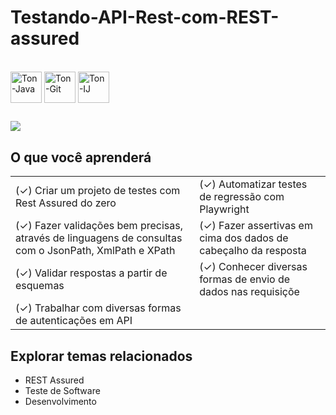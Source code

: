 # Testando-API-Rest-com-REST-assured

<div style="display: inline-block">
  <br>
           
  <img align="center" alt="Ton-Java" heigh="50" width="50" src="https://cdn.jsdelivr.net/gh/devicons/devicon@latest/icons/java/java-original-wordmark.svg" />
                    
  <img align="center" alt="Ton-Git" heigh="50" width="50" src="https://cdn.jsdelivr.net/gh/devicons/devicon@latest/icons/git/git-original.svg" />

  <img align="center" alt="Ton-IJ" heigh="50" width="50" src="https://cdn.jsdelivr.net/gh/devicons/devicon@latest/icons/intellij/intellij-original.svg" />
          
          
</div>

##

<div> 
  <a href="https://www.linkedin.com/in/ericton-brito-1b511b14b/" target="_blank"><img src="https://img.shields.io/badge/-LinkedIn-%230077B5?style=for-the-badge&logo=linkedin&logoColor=white" target="_blank"></a> 
</div>


## O que você aprenderá   
|                                                                                                              |                                                                        |
|--------------------------------------------------------------------------------------------------------------|------------------------------------------------------------------------|
| (✓) Criar um projeto de testes com Rest Assured do zero | (✓) Automatizar testes de regressão com Playwright | (✓) Fazer requisições em APIs Rest utilizando os verbos mais populares |
| (✓) Fazer validações bem precisas, através de linguagens de consultas com o JsonPath, XmlPath e XPath        | (✓) Fazer assertivas em cima dos dados de cabeçalho da resposta        |
| (✓) Validar respostas a partir de esquemas                                                                   | (✓) Conhecer diversas formas de envio de dados nas requisiçõe          |
| (✓) Trabalhar com diversas formas de autenticações em API                                                    |                                                                        |


## Explorar temas relacionados

- REST Assured
- Teste de Software
- Desenvolvimento